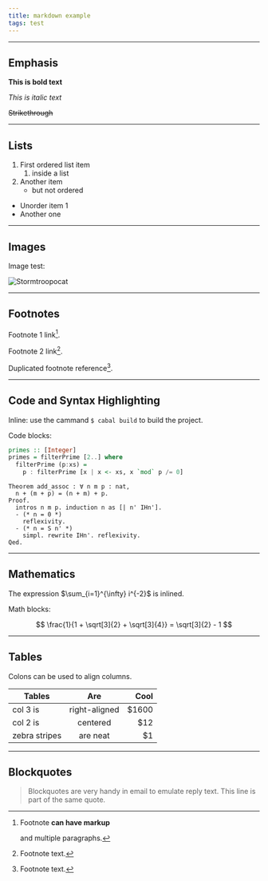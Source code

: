 ```yaml
---
title: markdown example
tags: test
---
```


------

## Emphasis

**This is bold text**

*This is italic text*

~~Strikethrough~~

------

## Lists

1. First ordered list item
   1. inside a list
2. Another item
   - but not ordered

- Unorder item 1
- Another one

------

## Images

Image test:

![Stormtroopocat](https://octodex.github.com/images/stormtroopocat.jpg "The Stormtroopocat")

------

## Footnotes

Footnote 1 link[^first].

Footnote 2 link[^second].

Duplicated footnote reference[^second].

[^first]: Footnote **can have markup**

    and multiple paragraphs.

[^second]: Footnote text.

------

## Code and Syntax Highlighting

Inline: use the cammand `$ cabal build` to build the project.

Code blocks:

```haskell
primes :: [Integer]
primes = filterPrime [2..] where
  filterPrime (p:xs) =
    p : filterPrime [x | x <- xs, x `mod` p /= 0]
```

```coq
Theorem add_assoc : ∀ n m p : nat,
  n + (m + p) = (n + m) + p.
Proof.
  intros n m p. induction n as [| n' IHn'].
  - (* n = 0 *)
    reflexivity.
  - (* n = S n' *)
    simpl. rewrite IHn'. reflexivity. 
Qed.
```

------

## Mathematics

The expression $\sum_{i=1}^{\infty} i^{-2}$ is inlined.

Math blocks:

$$
\frac{1}{1 + \sqrt[3]{2} + \sqrt[3]{4}} = \sqrt[3]{2} - 1
$$

------

## Tables

Colons can be used to align columns.

| Tables        |      Are      |  Cool |
| ------------- | :-----------: | ----: |
| col 3 is      | right-aligned | $1600 |
| col 2 is      |   centered    |   $12 |
| zebra stripes |   are neat    |    $1 |

------

## Blockquotes

> Blockquotes are very handy in email to emulate reply text.
> This line is part of the same quote.
